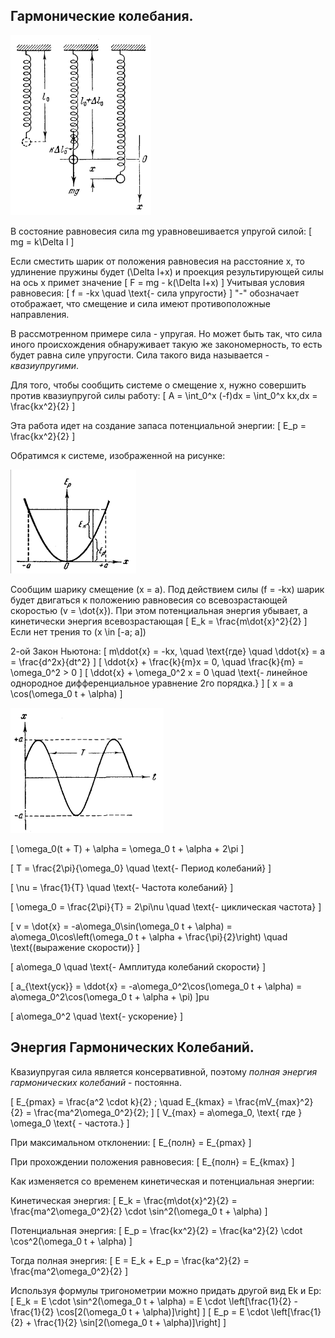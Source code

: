 ## Гармонические колебания.

![alt text](19.png)


В состояние равновесия сила mg уравновешивается упругой силой:
\[
mg = k\Delta l
\]

Если сместить шарик от положения равновесия на расстояние x, то удлинение пружины будет \(\Delta l+x\) и проекция результирующей силы на ось x примет значение
\[
F = mg - k(\Delta l+x)
\]
Учитывая условия равновесия:
\[
f = -kx \quad \text{- сила упругости}
\]
"-" обозначает отображает, что смещение и сила имеют противоположные направления.

В рассмотренном примере сила - упругая. Но может быть так, что сила иного происхождения обнаруживает такую же закономерность, то есть будет равна силе упругости. Сила такого вида называется - *квазиупругими*.

Для того, чтобы сообщить системе о смещение x, нужно совершить против квазиупругой силы работу:
\[
A = \int_0^x (-f)dx = \int_0^x kx\,dx = \frac{kx^2}{2}
\]

Эта работа идет на создание запаса потенциальной энергии:
\[
E_p = \frac{kx^2}{2}
\]

Обратимся к системе, изображенной на рисунке:


![alt text](19-2.png)


Сообщим шарику смещение \(x = a\). Под действием силы \(f = -kx\) шарик будет двигаться к положению равновесия со всевозрастающей скоростью \(v = \dot{x}\). При этом потенциальная энергия убывает, а кинетически энергия всевозрастающая 
\[
E_k = \frac{m\dot{x}^2}{2}
\]
Если нет трения то \(x \in [-a; a]\)

2-ой Закон Ньютона:
\[
m\ddot{x} = -kx, \quad \text{где} \quad \ddot{x} = a = \frac{d^2x}{dt^2}
\]
\[
\ddot{x} + \frac{k}{m}x = 0, \quad \frac{k}{m} = \omega_0^2 > 0
\]
\[
\ddot{x} + \omega_0^2 x = 0 \quad \text{- линейное однородное дифференциальное уравнение 2го порядка.}
\]
\[
x = a \cos(\omega_0 t + \alpha)
\]


![Гармонические колебания](19-3.png)

\[
\omega_0(t + T) + \alpha = \omega_0 t + \alpha + 2\pi
\]

\[
T = \frac{2\pi}{\omega_0} \quad \text{- Период колебаний}
\]

\[
\nu = \frac{1}{T} \quad \text{- Частота колебаний}
\]

\[
\omega_0 = \frac{2\pi}{T} = 2\pi\nu \quad \text{- циклическая частота}
\]

\[
v = \dot{x} = -a\omega_0\sin(\omega_0 t + \alpha) = a\omega_0\cos\left(\omega_0 t + \alpha + \frac{\pi}{2}\right) \quad \text{(выражение скорости)}
\]


\[
a\omega_0 \quad \text{- Амплитуда колебаний скорости}
\]

\[
a_{\text{уск}} = \ddot{x} = -a\omega_0^2\cos(\omega_0 t + \alpha) = a\omega_0^2\cos(\omega_0 t + \alpha + \pi)
\]pu

\[
a\omega_0^2 \quad \text{- ускорение}
\]
## Энергия Гармонических Колебаний.

Квазиупругая сила является консервативной, поэтому *полная энергия гармонических колебаний* - постоянна. 

\[
E_{pmax} = \frac{a^2 \cdot k}{2} ; \quad E_{kmax} = \frac{mV_{max}^2}{2} = \frac{ma^2\omega_0^2}{2};
\]
\[
V_{max} = a\omega_0, \text{ где } \omega_0 \text{ - частота.}
\]

При максимальном отклонении:
\[
E_{полн} = E_{pmax}
\]

При прохождении положения равновесия:
\[
E_{полн} = E_{kmax}
\]

Как изменяется со временем кинетическая и потенциальная энергии:

Кинетическая энергия:
\[
E_k = \frac{m\dot{x}^2}{2} = \frac{ma^2\omega_0^2}{2} \cdot \sin^2(\omega_0 t + \alpha)
\]

Потенциальная энергия:
\[
E_p = \frac{kx^2}{2} = \frac{ka^2}{2} \cdot \cos^2(\omega_0 t + \alpha)
\]

Тогда полная энергия:
\[
E = E_k + E_p = \frac{ka^2}{2} = \frac{ma^2\omega_0^2}{2}
\]

Используя формулы тригонометрии можно придать другой вид Ek и Ep:
\[
E_k = E \cdot \sin^2(\omega_0 t + \alpha) = E \cdot \left[\frac{1}{2} - \frac{1}{2} \cos[2(\omega_0 t + \alpha)]\right]
\]
\[
E_p = E \cdot \left[\frac{1}{2} + \frac{1}{2} \sin[2(\omega_0 t + \alpha)]\right]
\]

